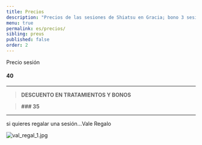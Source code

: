```yaml
---
title: Precios
description: "Precios de las sesiones de Shiatsu en Gracia; bono 3 sesiones, primera sesión y sesión puntual de shiatsu en Barcelona."
menu: true
permalink: es/precios/
sibling: preus
published: false
order: 2
---
```





Precio sesión

#### 40

---

> **DESCUENTO EN TRATAMIENTOS Y BONOS**

> **### 35**

---

si quieres regalar una sesión...Vale Regalo

![val_regal_1.jpg]({{site.baseurl}}/image/val_regal_1.jpg)

